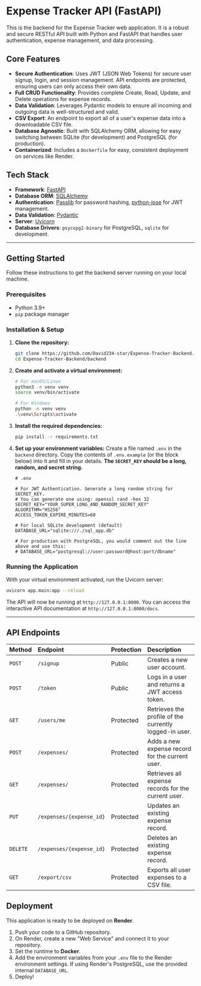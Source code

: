 # Expense Tracker API (FastAPI)

This is the backend for the Expense Tracker web application. It is a robust and secure RESTful API built with Python and FastAPI that handles user authentication, expense management, and data processing.

## Core Features

- **Secure Authentication**: Uses JWT (JSON Web Tokens) for secure user signup, login, and session management. API endpoints are protected, ensuring users can only access their own data.
- **Full CRUD Functionality**: Provides complete Create, Read, Update, and Delete operations for expense records.
- **Data Validation**: Leverages Pydantic models to ensure all incoming and outgoing data is well-structured and valid.
- **CSV Export**: An endpoint to export all of a user's expense data into a downloadable CSV file.
- **Database Agnostic**: Built with SQLAlchemy ORM, allowing for easy switching between SQLite (for development) and PostgreSQL (for production).
- **Containerized**: Includes a `Dockerfile` for easy, consistent deployment on services like Render.

## Tech Stack

- **Framework**: [FastAPI](https://fastapi.tiangolo.com/)
- **Database ORM**: [SQLAlchemy](https://www.sqlalchemy.org/)
- **Authentication**: [Passlib](https://passlib.readthedocs.io/en/stable/) for password hashing, [python-jose](https://github.com/mpdavis/python-jose) for JWT management.
- **Data Validation**: [Pydantic](https://pydantic-docs.helpmanual.io/)
- **Server**: [Uvicorn](https://www.uvicorn.org/)
- **Database Drivers**: `psycopg2-binary` for PostgreSQL, `sqlite` for development.

---

## Getting Started

Follow these instructions to get the backend server running on your local machine.

### Prerequisites

- Python 3.9+
- `pip` package manager

### Installation & Setup

1.  **Clone the repository:**

    ```bash
    git clone https://github.com/David234-star/Expense-Tracker-Backend.git
    cd Expense-Tracker-Backend/backend
    ```

2.  **Create and activate a virtual environment:**

    ```bash
    # For macOS/Linux
    python3 -m venv venv
    source venv/bin/activate

    # For Windows
    python -m venv venv
    .\venv\Scripts\activate
    ```

3.  **Install the required dependencies:**

    ```bash
    pip install -r requirements.txt
    ```

4.  **Set up your environment variables:**
    Create a file named `.env` in the `backend` directory. Copy the contents of `.env.example` (or the block below) into it and fill in your details. **The `SECRET_KEY` should be a long, random, and secret string.**

    ```dotenv
    # .env

    # For JWT Authentication. Generate a long random string for SECRET_KEY.
    # You can generate one using: openssl rand -hex 32
    SECRET_KEY="YOUR_SUPER_LONG_AND_RANDOM_SECRET_KEY"
    ALGORITHM="HS256"
    ACCESS_TOKEN_EXPIRE_MINUTES=60

    # For local SQLite development (default)
    DATABASE_URL="sqlite:///./sql_app.db"

    # For production with PostgreSQL, you would comment out the line above and use this:
    # DATABASE_URL="postgresql://user:password@host:port/dbname"
    ```

### Running the Application

With your virtual environment activated, run the Uvicorn server:

```bash
uvicorn app.main:app --reload
```

The API will now be running at `http://127.0.0.1:8000`. You can access the interactive API documentation at `http://127.0.0.1:8000/docs`.

---

## API Endpoints

| Method   | Endpoint                 | Protection | Description                                            |
| :------- | :----------------------- | :--------- | :----------------------------------------------------- |
| `POST`   | `/signup`                | Public     | Creates a new user account.                            |
| `POST`   | `/token`                 | Public     | Logs in a user and returns a JWT access token.         |
| `GET`    | `/users/me`              | Protected  | Retrieves the profile of the currently logged-in user. |
| `POST`   | `/expenses/`             | Protected  | Adds a new expense record for the current user.        |
| `GET`    | `/expenses/`             | Protected  | Retrieves all expense records for the current user.    |
| `PUT`    | `/expenses/{expense_id}` | Protected  | Updates an existing expense record.                    |
| `DELETE` | `/expenses/{expense_id}` | Protected  | Deletes an existing expense record.                    |
| `GET`    | `/export/csv`            | Protected  | Exports all user expenses to a CSV file.               |

## Deployment

This application is ready to be deployed on **Render**.

1.  Push your code to a GitHub repository.
2.  On Render, create a new "Web Service" and connect it to your repository.
3.  Set the runtime to **Docker**.
4.  Add the environment variables from your `.env` file to the Render environment settings. If using Render's PostgreSQL, use the provided internal `DATABASE_URL`.
5.  Deploy!
